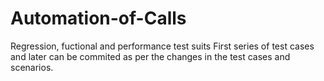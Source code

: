 # Automation-of-Calls
Regression, fuctional and performance test suits
First series of test cases and later can be commited as per the changes in the test cases and scenarios.

